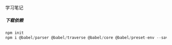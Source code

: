 学习笔记

##### 下载依赖
```js
npm init
npm i @babel/parser @babel/traverse @babel/core @babel/preset-env --save-dev

```